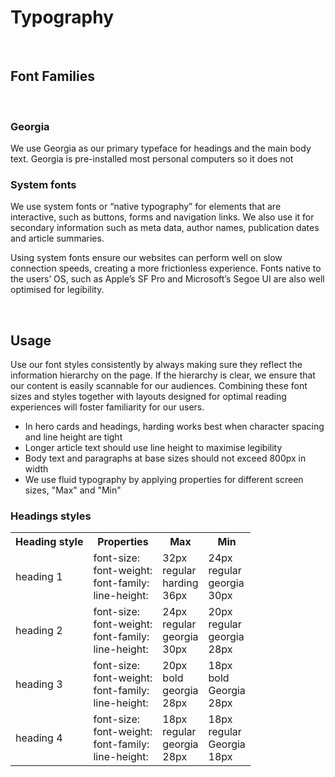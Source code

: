 # Typography

 <br />
 
## Font Families

 <br />
 
### Georgia
We use Georgia as our primary typeface for headings and the main body text. Georgia is pre-installed most personal computers so it does not

### System fonts
We use system fonts or “native typography” for elements that are interactive, such as buttons, forms and navigation links. We also use it for secondary information such as meta data, author names, publication dates and article summaries.

Using system fonts ensure our websites can perform well on slow connection speeds, creating a more frictionless experience. Fonts native to the users’ OS, such as Apple’s SF Pro and Microsoft’s Segoe UI are also well optimised for legibility.

 <br />

## Usage

Use our font styles consistently by always making sure they reflect the information hierarchy on the page. If the hierarchy is clear, we ensure that our content is easily scannable for our audiences. Combining these font sizes and styles together with layouts designed for optimal reading experiences will foster familiarity for our users.

* In hero cards and headings, harding works best when character spacing and line height are tight
* Longer article text should use line height to maximise legibility
* Body text and paragraphs at base sizes should not exceed 800px in width
* We use fluid typography by applying properties for different screen sizes, "Max" and "Min" 

### Headings styles

<table>
        <tr>
                <th>
                       Heading style 
                </th>
                <th>
                       Properties 
                </th>	
                <th>
                       Max 
                </th>
                <th>
                       Min
                </th>
        </tr>
        <tr>
                <td>
                       heading 1
                </td>
                <td>
                       font-size: <br />
                       font-weight: <br />
                       font-family: <br />
                       line-height: <br />
                </td>
                <td>
                       32px <br />
                       regular <br />
                       harding <br />
                       36px <br />
                </td>
                <td>
                       24px <br />
                       regular <br />
                       georgia <br />
                       30px <br />
                </td>
        </tr>	
        <tr>
                <td>
                       heading 2
                </td>
                <td>
                       font-size: <br />
                       font-weight: <br />
                       font-family: <br />
                       line-height: <br />
                </td>
                <td>
                       24px <br />
                       regular <br />
                       georgia <br />
                       30px <br />
                </td>
                <td>
                       20px <br />
                       regular <br />
                       georgia <br />
                       28px <br />
                </td>
        </tr>
        <tr>
                <td>
                       heading 3
                </td>
                <td>
                       font-size: <br />
                       font-weight: <br />
                       font-family: <br />
                       line-height: <br />
                </td>
                <td>
                       20px <br />
                       bold <br />
                       georgia <br />
                       28px <br />
                </td>
                <td>
                       18px <br />
                       bold <br />
                       Georgia <br />
                       28px <br />
                </td>
        </tr>
        <tr>
                <td>
                       heading 4
                </td>
                <td>
                       font-size: <br />
                       font-weight: <br />
                       font-family: <br />
                       line-height: <br />
                </td>
                <td>
                       18px <br />
                       regular <br />
                       georgia <br />
                       28px <br />
                </td>
                <td>
                       18px <br />
                       regular <br />
                       Georgia <br />
                       18px <br />
                </td>
        </tr>	
</table>	

